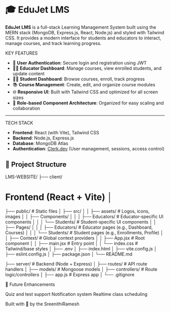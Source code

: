 # 🎓 EduJet LMS

**EduJet LMS** is a full-stack Learning Management System built using the MERN stack (MongoDB, Express.js, React, Node.js) and styled with Tailwind CSS.
It provides a modern interface for students and educators to interact, manage courses, and track learning progress.

KEY FEATURES
- 🔐 **User Authentication**: Secure login and registration using JWT
- 🧑‍🏫 **Educator Dashboard**: Manage courses, view enrolled students, and update content
- 👩‍🎓 **Student Dashboard**: Browse courses, enroll, track progress
- 📚 **Course Management**: Create, edit, and organize course modules
- 🌐 **Responsive UI**: Built with Tailwind CSS and optimized for all screen sizes
- 🧠 **Role-based Component Architecture**: Organized for easy scaling and collaboration
---
TECH STACK

- **Frontend**: React (with Vite), Tailwind CSS
- **Backend**: Node.js, Express.js
- **Database**: MongoDB Atlas
- **Authentication**: [Clerk.dev](https://clerk.dev) (User management, sessions, access control)


## 📁 Project Structure
LMS-WEBSITE/ ├── client/ 
# Frontend (React + Vite) │ 
├── public/ # Static files │
├── src/ │ │ ├── assets/ # Logos, icons, images │ │ ├── Components/ │ │ │ ├── Educators/ # Educator-specific UI components │ │ │ └── Students/ # Student-specific UI components │ │ ├── Pages/ │ │ │ ├── Educators/ # Educator pages (e.g., Dashboard, Courses) │ │ │ └── Students/ # Student pages (e.g., Enrollments, Profile) │ │ ├── Context/ # Global context providers │ │ ├── App.jsx # Root component │ │ ├── main.jsx # Entry point │ │ └── index.css # Tailwind/base styles │ ├── .env │ ├── index.html │ ├── vite.config.js │ ├── eslint.config.js │ ├── package.json │ └── README.md

├── server/ # Backend (Node + Express) │ 
├── routes/ # API route handlers │ ├── models/ # Mongoose models │ ├── controllers/ # Route logic/controllers │ ├── app.js # Express app │ └── .gitignore

🔮 Future Enhancements

Quiz and test support
Notification system
Realtime class scheduling

Built with 💙 by the SreenithiRamesh
